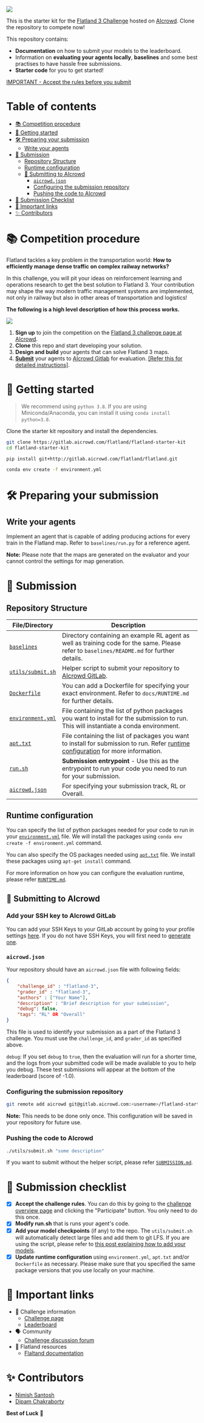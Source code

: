 ![](https://images.aicrowd.com/raw_images/challenges/banner_file/895/d16b2933c93aa14f8eae.jpg)

This is the starter kit for the [Flatland 3 Challenge](https://www.aicrowd.com/challenges/flatland-3) hosted on [AIcrowd](https://www.aicrowd.com). Clone the repository to compete now!

This repository contains:

- **Documentation** on how to submit your models to the leaderboard.
- Information on **evaluating your agents locally**, **baselines** and some best practises to have hassle free submissions.
- **Starter code** for you to get started!

[IMPORTANT - Accept the rules before you submit](https://www.aicrowd.com/challenges/flatland-3/challenge_rules)



# Table of contents

- [📚 Competition procedure](#-competition-procedure)
- [💪 Getting started](#-getting-started)
- [🛠 Preparing your submission](#-preparing-your-submission)
  * [Write your agents](#write-your-agents)
- [🚃 Submission](#-submission)
  * [Repository Structure](#repository-structure)
  * [Runtime configuration](#runtime-configuration)
  * [🚀 Submitting to AIcrowd](#-submitting-to-aicrowd)
    + [`aicrowd.json`](#aicrowdjson)
    + [Configuring the submission repository](#configuring-the-submission-repository)
    + [Pushing the code to AIcrowd](#pushing-the-code-to-aicrowd)
- [📝 Submission Checklist](#-submission-checklist)
- [📎 Important links](#-important-links)
- [✨ Contributors](#-contributors)

# 📚 Competition procedure

Flatland tackles a key problem in the transportation world: **How to efficiently manage dense traffic on complex railway networks?**

In this challenge, you will pit your ideas on reinforcement learning and operations research to get the best solution to Flatland 3. Your contribution may shape the way modern traffic management systems are implemented, not only in railway but also in other areas of transportation and logistics!


**The following is a high level description of how this process works.**

![](https://i.imgur.com/xzQkwKV.jpg)

1. **Sign up** to join the competition on the [Flatland 3 challenge page at AIcrowd](https://www.aicrowd.com/challenges/flatland-3).
2. **Clone** this repo and start developing your solution.
3. **Design and build** your agents that can solve Flatland 3 maps.
4. [**Submit**](#-submission) your agents to [AIcrowd Gitlab](https://gitlab.aicrowd.com) for evaluation. [[Refer this for detailed instructions]](#-submission).

# 💪 Getting started

> We recommend using `python 3.8`. If you are using Miniconda/Anaconda, you can install it using `conda install python=3.8`.

Clone the starter kit repository and install the dependencies.

```bash
git clone https://gitlab.aicrowd.com/flatland/flatland-starter-kit
cd flatland-starter-kit

pip install git+http://gitlab.aicrowd.com/flatland/flatland.git

conda env create -f environment.yml
```

# 🛠 Preparing your submission

## Write your agents

Implement an agent that is capable of adding producing actions for every train in the Flatland map. Refer to `baselines/run.py` for a reference agent.

**Note:** Please note that the maps are generated on the evaluator and your cannot control the settings for map generation.

# 🚃 Submission

## Repository Structure

**File/Directory** | **Description**
--- | ---
[`baselines`](baselines) | Directory containing an example RL agent as well as training code for the same. Please refer to `baselines/README.md` for further details.
[`utils/submit.sh`](utils/submit.sh) | Helper script to submit your repository to [AIcrowd GitLab](https://gitlab.aicrowd.com).
[`Dockerfile`](Dockerfile) | You can add a Dockerfile for specifying your exact environment. Refer to `docs/RUNTIME.md` for further details.
[`environment.yml`](environment.yml) | File containing the list of python packages you want to install for the submission to run. This will instantiate a conda environment.
[`apt.txt`](apt.txt) | File containing the list of packages you want to install for submission to run. Refer [runtime configuration](#runtime-configuration) for more information.
[`run.sh`](evaluator) | **Submission entrypoint** - Use this as the entrypoint to run your code you need to run for your submission.
[`aicrowd.json`](aicrowd.json) | For specifying your submission track, RL or Overall.


## Runtime configuration

You can specify the list of python packages needed for your code to run in your [`environment.yml`](requirements.txt) file. We will install the packages using `conda env create -f environment.yml` command.

You can also specify the OS packages needed using [`apt.txt`](apt.txt) file. We install these packages using `apt-get install` command.

For more information on how you can configure the evaluation runtime, please refer [`RUNTIME.md`](docs/RUNTIME.md).

## 🚀 Submitting to AIcrowd

### **Add your SSH key** to AIcrowd GitLab

You can add your SSH Keys to your GitLab account by going to your profile settings [here](https://gitlab.aicrowd.com/profile/keys). If you do not have SSH Keys, you will first need to [generate one](https://docs.gitlab.com/ee/ssh/README.html#generating-a-new-ssh-key-pair).


### `aicrowd.json`

Your repository should have an `aicrowd.json` file with following fields:

```json
{
    "challenge_id" : "flatland-3",
    "grader_id" : "flatland-3",
    "authors" : ["Your Name"],
    "description" : "Brief description for your submission",
    "debug": false,
    "tags": "RL" OR "Overall"
}
```

This file is used to identify your submission as a part of the Flatland 3 challenge. You must use the `challenge_id`, and `grader_id` as specified above.

`debug`: If you set `debug` to `true`, then the evaluation will run for a shorter time, and the logs from your submitted code will be made available to you to help you debug. These test submissions will appear at the bottom of the leaderboard (score of -1.0).

### Configuring the submission repository

```bash
git remote add aicrowd git@gitlab.aicrowd.com:<username>/flatland-starter-kit.git
```

**Note:** This needs to be done only once. This configuration will be saved in your repository for future use.

### Pushing the code to AIcrowd

```bash
./utils/submit.sh "some description"
```

If you want to submit without the helper script, please refer [`SUBMISSION.md`](docs/SUBMISSION.md).


# 📝 Submission checklist

- [x] **Accept the challenge rules**. You can do this by going to the [challenge overview page](https://www.aicrowd.com/challenges/flatland-3) and clicking the "Participate" button. You only need to do this once.
- [x] **Modify run.sh** that is runs your agent's code.
- [x] **Add your model checkpoints** (if any) to the repo. The `utils/submit.sh` will automatically detect large files and add them to git LFS. If you are using the script, please refer to [this post explaining how to add your models](https://discourse.aicrowd.com/t/how-to-upload-large-files-size-to-your-submission/2304).
- [x] **Update runtime configuration** using `environment.yml`, `apt.txt` and/or `Dockerfile` as necessary. Please make sure that you specified the same package versions that you use locally on your machine.

# 📎 Important links

- 💪 Challenge information
   * [Challenge page](https://www.aicrowd.com/challenges/flatland-3)
   * [Leaderboard](https://www.aicrowd.com/challenges/flatland-3/leaderboards)
 - 🗣 Community
    * [Challenge discussion forum](https://www.aicrowd.com/challenges/flatland-3/discussions)
- 🚃 Flatland resources
    * [Flaltand documentation](flatland.aicrowd.com)
    

# ✨ Contributors

- [Nimish Santosh](https://www.aicrowd.com/participants/nimishsantosh107)
- [Dipam Chakraborty](https://www.aicrowd.com/participants/dipam)


**Best of Luck** 🎉 
